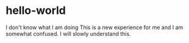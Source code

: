 # hello-world
I don't know what I am doing
This is a new experience for me and I am somewhat confused. I will slowly understand this.
